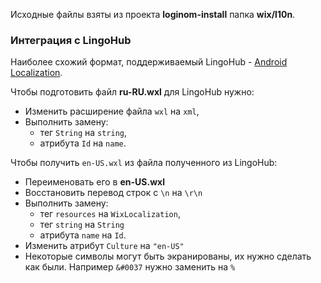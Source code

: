 Исходные файлы взяты из проекта **loginom-install** папка **wix/l10n**.

### Интеграция с LingoHub

Наиболее схожий формат, поддерживаемый LingoHub - [Android Localization](https://lingohub.com/developers/resource-files/android-localization/).

Чтобы подготовить файл **ru-RU.wxl** для LingoHub нужно:

* Изменить расширение файла `wxl` на `xml`,
* Выполнить замену:
    * тег `String` на `string`,
    * атрибута `Id`  на `name`.

Чтобы получить `en-US.wxl` из файла полученного из LingoHub:

* Переименовать его в **en-US.wxl**
* Восстановить перевод строк с `\n` на `\r\n`
* Выполнить замену: 
    * тег `resources` на `WixLocalization`,
    * тег `string` на `String`
    * атрибута `name` на `Id`.
* Изменить атрибут `Culture` на `"en-US"`
* Некоторые символы могут быть экранированы, их нужно сделать как были. Например `&#0037` нужно заменить на `%`
